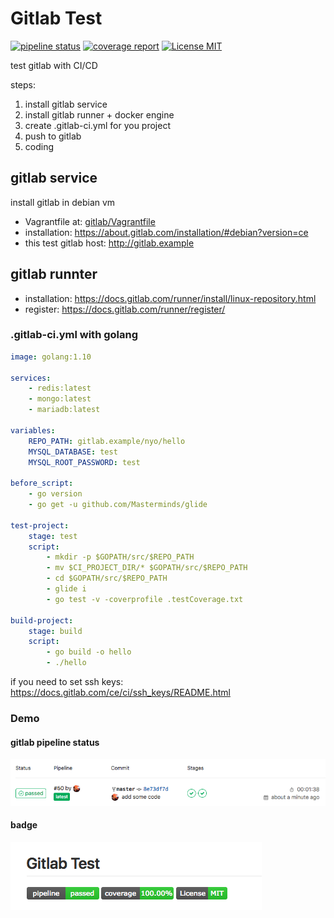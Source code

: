 # Gitlab Test

[![pipeline status](http://gitlab.example/nyo/gitlab-test/badges/master/pipeline.svg)](http://gitlab.example/nyo/gitlab-test/commits/master)
[![coverage report](http://gitlab.example/nyo/gitlab-test/badges/master/coverage.svg)](http://gitlab.example/nyo/gitlab-test/commits/master)
[![License MIT](https://img.shields.io/badge/License-MIT-brightgreen.svg)](https://img.shields.io/badge/License-MIT-brightgreen.svg)

test gitlab with CI/CD

steps:

1. install gitlab service
2. install gitlab runner + docker engine
3. create .gitlab-ci.yml for you project
4. push to gitlab
5. coding

## gitlab service

install gitlab in debian vm

- Vagrantfile at: [gitlab/Vagrantfile](gitlab/Vagrantfile)
- installation: https://about.gitlab.com/installation/#debian?version=ce
- this test gitlab host: http://gitlab.example

## gitlab runnter

- installation: https://docs.gitlab.com/runner/install/linux-repository.html
- register: https://docs.gitlab.com/runner/register/

### .gitlab-ci.yml with golang

```yml
image: golang:1.10

services:
    - redis:latest
    - mongo:latest
    - mariadb:latest

variables:
    REPO_PATH: gitlab.example/nyo/hello
    MYSQL_DATABASE: test
    MYSQL_ROOT_PASSWORD: test

before_script:
    - go version
    - go get -u github.com/Masterminds/glide

test-project:
    stage: test
    script:
        - mkdir -p $GOPATH/src/$REPO_PATH
        - mv $CI_PROJECT_DIR/* $GOPATH/src/$REPO_PATH
        - cd $GOPATH/src/$REPO_PATH
        - glide i
        - go test -v -coverprofile .testCoverage.txt

build-project:
    stage: build
    script:
        - go build -o hello
        - ./hello
```

if you need to set ssh keys: https://docs.gitlab.com/ce/ci/ssh_keys/README.html

### Demo

#### gitlab pipeline status

![](img/screenshot-pipelines.png)

#### badge

![](img/screenshot-badge.png)
